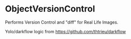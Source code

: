 # ObjectVersionControl

Performs Version Control and "diff" for Real Life Images.

Yolo/darkflow logic from https://github.com/thtrieu/darkflow
